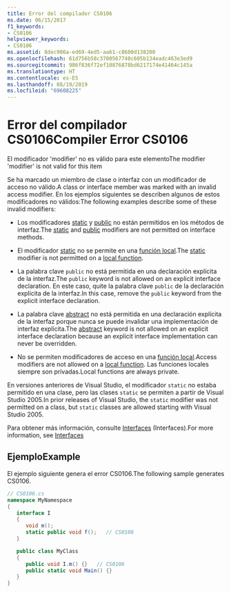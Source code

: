 ```yaml
---
title: Error del compilador CS0106
ms.date: 06/15/2017
f1_keywords:
- CS0106
helpviewer_keywords:
- CS0106
ms.assetid: 8dec906a-ed69-4ed5-aa61-c8600d138200
ms.openlocfilehash: 61d756b58c3700567740c605b134eadc463e3ed9
ms.sourcegitcommit: 986f836f72ef10876878bd6217174e41464c145a
ms.translationtype: HT
ms.contentlocale: es-ES
ms.lasthandoff: 08/19/2019
ms.locfileid: "69608225"
---
```

# <a name="compiler-error-cs0106"></a><span data-ttu-id="99ec1-102">Error del compilador CS0106</span><span class="sxs-lookup"><span data-stu-id="99ec1-102">Compiler Error CS0106</span></span>
<span data-ttu-id="99ec1-103">El modificador 'modifier' no es válido para este elemento</span><span class="sxs-lookup"><span data-stu-id="99ec1-103">The modifier 'modifier' is not valid for this item</span></span>

 <span data-ttu-id="99ec1-104">Se ha marcado un miembro de clase o interfaz con un modificador de acceso no válido.</span><span class="sxs-lookup"><span data-stu-id="99ec1-104">A class or interface member was marked with an invalid access modifier.</span></span> <span data-ttu-id="99ec1-105">En los ejemplos siguientes se describen algunos de estos modificadores no válidos:</span><span class="sxs-lookup"><span data-stu-id="99ec1-105">The following examples describe some of these invalid modifiers:</span></span>

- <span data-ttu-id="99ec1-106">Los modificadores [static](../keywords/static.md) y [public](../keywords/public.md) no están permitidos en los métodos de interfaz.</span><span class="sxs-lookup"><span data-stu-id="99ec1-106">The [static](../keywords/static.md) and [public](../keywords/public.md) modifiers are not permitted on interface methods.</span></span>

- <span data-ttu-id="99ec1-107">El modificador [static](../keywords/static.md) no se permite en una [función local](../../programming-guide/classes-and-structs/local-functions.md).</span><span class="sxs-lookup"><span data-stu-id="99ec1-107">The [static](../keywords/static.md) modifier is not permitted on a [local function](../../programming-guide/classes-and-structs/local-functions.md).</span></span>

- <span data-ttu-id="99ec1-108">La palabra clave `public` no está permitida en una declaración explícita de la interfaz.</span><span class="sxs-lookup"><span data-stu-id="99ec1-108">The `public` keyword is not allowed on an explicit interface declaration.</span></span> <span data-ttu-id="99ec1-109">En este caso, quite la palabra clave `public` de la declaración explícita de la interfaz.</span><span class="sxs-lookup"><span data-stu-id="99ec1-109">In this case, remove the `public` keyword from the explicit interface declaration.</span></span>

- <span data-ttu-id="99ec1-110">La palabra clave [abstract](../keywords/abstract.md) no está permitida en una declaración explícita de la interfaz porque nunca se puede invalidar una implementación de interfaz explícita.</span><span class="sxs-lookup"><span data-stu-id="99ec1-110">The [abstract](../keywords/abstract.md) keyword is not allowed on an explicit interface declaration because an explicit interface implementation can never be overridden.</span></span>

- <span data-ttu-id="99ec1-111">No se permiten modificadores de acceso en una [función local](../../programming-guide/classes-and-structs/local-functions.md).</span><span class="sxs-lookup"><span data-stu-id="99ec1-111">Access modifiers are not allowed on a [local function](../../programming-guide/classes-and-structs/local-functions.md).</span></span> <span data-ttu-id="99ec1-112">Las funciones locales siempre son privadas.</span><span class="sxs-lookup"><span data-stu-id="99ec1-112">Local functions are always private.</span></span>

 <span data-ttu-id="99ec1-113">En versiones anteriores de Visual Studio, el modificador `static` no estaba permitido en una clase, pero las clases `static` se permiten a partir de Visual Studio 2005.</span><span class="sxs-lookup"><span data-stu-id="99ec1-113">In prior releases of Visual Studio, the `static` modifier was not permitted on a class, but `static` classes are allowed starting with Visual Studio 2005.</span></span>

 <span data-ttu-id="99ec1-114">Para obtener más información, consulte [Interfaces](../../programming-guide/interfaces/index.md) (Interfaces).</span><span class="sxs-lookup"><span data-stu-id="99ec1-114">For more information, see [Interfaces](../../programming-guide/interfaces/index.md)</span></span>

## <a name="example"></a><span data-ttu-id="99ec1-115">Ejemplo</span><span class="sxs-lookup"><span data-stu-id="99ec1-115">Example</span></span>
 <span data-ttu-id="99ec1-116">El ejemplo siguiente genera el error CS0106.</span><span class="sxs-lookup"><span data-stu-id="99ec1-116">The following sample generates CS0106.</span></span>

```csharp
// CS0106.cs
namespace MyNamespace
{
   interface I
   {
      void m();
      static public void f();   // CS0106
   }

   public class MyClass
   {
      public void I.m() {}   // CS0106
      public static void Main() {}
   }
}
```

